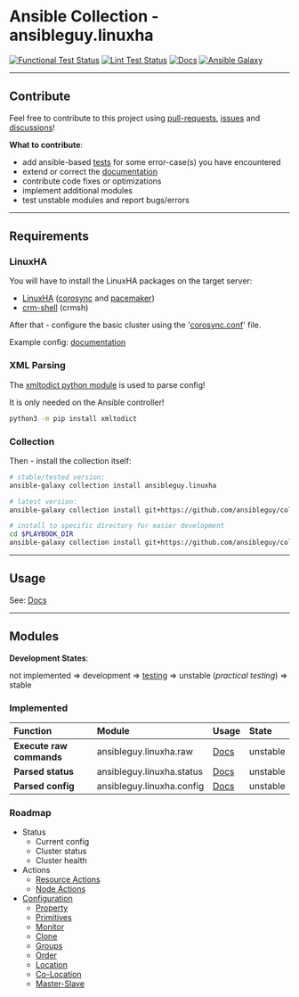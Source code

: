 # Ansible Collection - ansibleguy.linuxha

[![Functional Test Status](https://badges.ansibleguy.net/linuxha.collection.test.svg)](https://github.com/ansibleguy/collection_linuxha/blob/latest/scripts/test.sh)
[![Lint Test Status](https://badges.ansibleguy.net/linuxha.collection.lint.svg)](https://github.com/ansibleguy/collection_linuxha/blob/latest/scripts/lint.sh)
[![Docs](https://readthedocs.org/projects/ansible-linuxha/badge/?version=latest&style=flat)](https://linuxha.ansibleguy.net)
[![Ansible Galaxy](https://badges.ansibleguy.net/galaxy.badge.svg)](https://galaxy.ansible.com/ui/repo/published/ansibleguy/linuxha)

----

## Contribute

Feel free to contribute to this project using [pull-requests](https://github.com/ansibleguy/collection_linuxha/pulls), [issues](https://github.com/ansibleguy/collection_linuxha/issues) and [discussions](https://github.com/ansibleguy/collection_linuxha/discussions)!

**What to contribute**:

* add ansible-based [tests](https://github.com/ansibleguy/collection_linuxha/blob/latest/tests) for some error-case(s) you have encountered
* extend or correct the [documentation](https://github.com/ansibleguy/collection_linuxha/blob/latest/docs)
* contribute code fixes or optimizations
* implement additional modules
* test unstable modules and report bugs/errors

----

## Requirements

### LinuxHA

You will have to install the LinuxHA packages on the target server:
* [LinuxHA](https://wiki.clusterlabs.org/wiki/Install) ([corosync](https://github.com/corosync/corosync) and [pacemaker](https://github.com/ClusterLabs/pacemaker))
* [crm-shell](https://github.com/ClusterLabs/crmsh) (crmsh)

After that - configure the basic cluster using the '[corosync.conf](https://linux.die.net/man/5/corosync.conf)' file.

Example config: [documentation](https://linuxha.ansibleguy.net/en/latest/usage/config.html)

### XML Parsing

The [xmltodict python module](https://github.com/martinblech/xmltodict) is used to parse config!

It is only needed on the Ansible controller!

```bash
python3 -m pip install xmltodict
```

### Collection

Then - install the collection itself:

```bash
# stable/tested version:
ansible-galaxy collection install ansibleguy.linuxha

# latest version:
ansible-galaxy collection install git+https://github.com/ansibleguy/collection_linuxha.git

# install to specific directory for easier development
cd $PLAYBOOK_DIR
ansible-galaxy collection install git+https://github.com/ansibleguy/collection_linuxha.git -p ./collections
```

----

## Usage

See: [Docs](https://linuxha.ansibleguy.net)

----

## Modules

**Development States**:

not implemented => development => [testing](https://github.com/ansibleguy/collection_linuxha/tree/latest/tests) => unstable (_practical testing_) => stable

### Implemented


| Function                 | Module                    | Usage                                                                | State    |
|:-------------------------|:--------------------------|:---------------------------------------------------------------------|:---------|
| **Execute raw commands** | ansibleguy.linuxha.raw    | [Docs](https://linuxha.ansibleguy.net/en/latest/modules/raw.html)    | unstable |
| **Parsed status**        | ansibleguy.linuxha.status | [Docs](https://linuxha.ansibleguy.net/en/latest/modules/status.html) | unstable |
| **Parsed config**        | ansibleguy.linuxha.config | [Docs](https://linuxha.ansibleguy.net/en/latest/modules/config.html) | unstable  |

### Roadmap

- Status
  - Current config
  - Cluster status
  - Cluster health
- Actions
  - [Resource Actions](https://crmsh.github.io/man-2.0/#cmdhelp_resource)
  - [Node Actions](https://crmsh.github.io/man-2.0/#cmdhelp_node)
- [Configuration](https://crmsh.github.io/man-2.0/#cmdhelp_configure)
  - [Property](https://crmsh.github.io/man-2.0/#cmdhelp_configure_property)
  - [Primitives](https://crmsh.github.io/man-2.0/#cmdhelp_configure_primitive)
  - [Monitor](https://crmsh.github.io/man-2.0/#cmdhelp_configure_monitor)
  - [Clone](https://crmsh.github.io/man-2.0/#cmdhelp_configure_clone)
  - [Groups](https://crmsh.github.io/man-2.0/#cmdhelp_configure_group)
  - [Order](https://crmsh.github.io/man-2.0/#cmdhelp_configure_order)
  - [Location](https://crmsh.github.io/man-2.0/#cmdhelp_configure_location)
  - [Co-Location](https://crmsh.github.io/man-2.0/#cmdhelp_configure_colocation)
  - [Master-Slave](https://crmsh.github.io/man-2.0/#cmdhelp_configure_ms)
